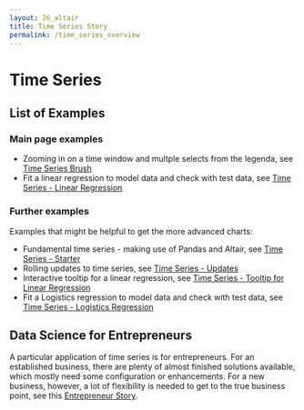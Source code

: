 ```yaml
---
layout: 26_altair
title: Time Series Story
permalink: /time_series_overview
---
```



# Time Series 

## List of Examples

### Main page examples


- Zooming in on a time window and multple selects from the legenda, see [Time Series Brush](time_series_brush)
- Fit a linear regression to model data and check with test data, see [Time Series - Linear Regression](time_series_regression)


### Further examples

Examples that might be helpful to get the more advanced charts:

- Fundamental time series - making use of Pandas and Altair, see [Time Series - Starter](time_series_starter)
- Rolling updates to time series, see [Time Series - Updates](time_series_updates)
- Interactive tooltip for a linear regression, see [Time Series - Tooltip for Linear Regression](time_series_tooltip)
- Fit a Logistics regression to model data and check with test data, see [Time Series - Logistics Regression](time_series_logistics)



## Data Science for Entrepreneurs

A particular application of time series is for entrepreneurs. For an established business, there are plenty of almost finished solutions available, which mostly need some configuration or enhancements. For a new business, however, a lot of flexibility is needed to get to the true business point, see this [Entrepreneur Story](entrepreneur_story).


